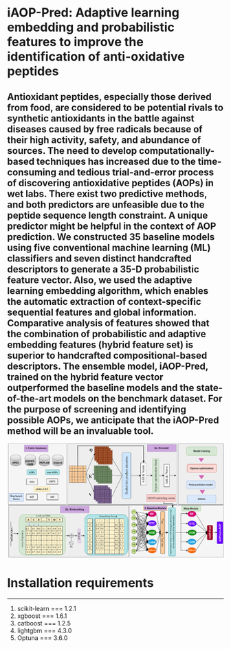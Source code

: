 # iAOP-Pred: Adaptive learning embedding and probabilistic features to improve the identification of anti-oxidative peptides
## Antioxidant peptides, especially those derived from food, are considered to be potential rivals to synthetic antioxidants in the battle against diseases caused by free radicals because of their high activity, safety, and abundance of sources. The need to develop computationally-based techniques has increased due to the time-consuming and tedious trial-and-error process of discovering antioxidative peptides (AOPs) in wet labs. There exist two predictive methods, and both predictors are unfeasible due to the peptide sequence length constraint. A unique predictor might be helpful in the context of AOP prediction. We constructed 35 baseline models using five conventional machine learning (ML) classifiers and seven distinct handcrafted descriptors to generate a 35-D probabilistic feature vector. Also, we used the adaptive learning embedding algorithm, which enables the automatic extraction of context-specific sequential features and global information. Comparative analysis of features showed that the combination of probabilistic and adaptive embedding features (hybrid feature set) is superior to handcrafted compositional-based descriptors. The ensemble model, iAOP-Pred, trained on the hybrid feature vector outperformed the baseline models and the state-of-the-art models on the benchmark dataset. For the purpose of screening and identifying possible AOPs, we anticipate that the iAOP-Pred method will be an invaluable tool.



<img src="Architecture-iAOP-Pred.png" alt="Alt text" title="Architecture of the iAOP-Pred method">

# Installation requirements
------------------------------------------------------------------------
1. scikit-learn  === 1.2.1
2. xgboost === 1.6.1
3. catboost === 1.2.5
4. lightgbm === 4.3.0
5. Optuna === 3.6.0
